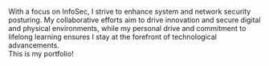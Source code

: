  With a focus on InfoSec, I strive to enhance system and network security posturing. My collaborative efforts aim to drive innovation and secure digital and physical environments, while my personal drive and commitment to lifelong learning ensures I stay at the forefront of technological advancements.  
This is my portfolio!
